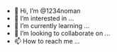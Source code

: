- 👋 Hi, I’m @1234noman
- 👀 I’m interested in ...
- 🌱 I’m currently learning ...
- 💞️ I’m looking to collaborate on ...
- 📫 How to reach me ...

<!---
1234noman/1234noman is a ✨ special ✨ repository because its `README.md` (this file) appears on your GitHub profile.
You can click the Preview link to take a look at your changes.
--->
